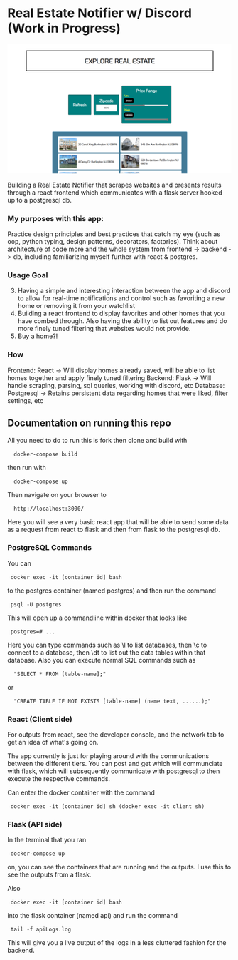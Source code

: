 # Real Estate Notifier w/ Discord (Work in Progress)
![Preliminary Image of App](https://github.com/kah-ve/realestate-discord-notifier/blob/dd0ff978264b7ac8efb59a082bb80dd28b635183/assets/ExploreRealEstate.png)

Building a Real Estate Notifier that scrapes websites and presents results through a react frontend which communicates with a flask server hooked up to a postgresql db. 

### My purposes with this app:
Practice design principles and best practices that catch my eye (such as oop, python typing, design patterns, decorators, factories). Think about architecture of code more and the whole system from frontend -> backend -> db, including familiarizing myself further with react & postgres.

### Usage Goal
3. Having a simple and interesting interaction between the app and discord to allow for real-time notifications and control such as favoriting a new home or removing it from your watchlist
4. Building a react frontend to display favorites and other homes that you have combed through. Also having the ability to list out features and do more finely tuned filtering that websites would not provide.
5. Buy a home?!

### How
Frontend: React -> Will display homes already saved, will be able to list homes together and apply finely tuned filtering
Backend: Flask -> Will handle scraping, parsing, sql queries, working with discord, etc
Database: Postgresql -> Retains persistent data regarding homes that were liked, filter settings, etc


## Documentation on running this repo

All you need to do to run this is fork then clone and build with

      docker-compose build


then run with

      docker-compose up

Then navigate on your browser to

      http://localhost:3000/

Here you will see a very basic react app that will be able to send some data as a request from react to flask and then from flask to the postgresql db.

### PostgreSQL Commands

You can

     docker exec -it [container id] bash

to the postgres container (named postgres) and then run the command

     psql -U postgres

This will open up a commandline within docker that looks like

     postgres=# ...

Here you can type commands such as \l to list databases, then \c to connect to a database, then \dt to list out the data tables within that database. Also you can execute normal SQL commands such as

      "SELECT * FROM [table-name];"

or

      "CREATE TABLE IF NOT EXISTS [table-name] (name text, ......);"

### React (Client side)

For outputs from react, see the developer console, and the network tab to get an idea of what's going on.

The app currently is just for playing around with the communications between the different tiers. You can post and get which will communciate with flask, which will subsequently communicate with postgresql to then execute the respective commands.

Can enter the docker container with the command

     docker exec -it [container id] sh (docker exec -it client sh)

### Flask (API side)

In the terminal that you ran

     docker-compose up

on, you can see the containers that are running and the outputs. I use this to see the outputs from a flask.

Also

     docker exec -it [container id] bash

into the flask container (named api) and run the command

     tail -f apiLogs.log

This will give you a live output of the logs in a less cluttered fashion for the backend.
